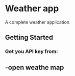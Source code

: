 # Weather app

A complete weather application.

## Getting Started
### Get you API key from:
-open weathe map
-

